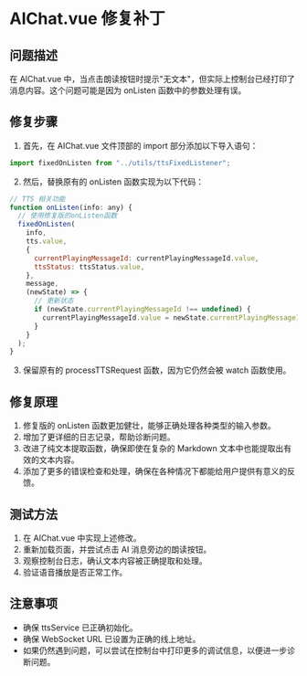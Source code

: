 # AIChat.vue 修复补丁

## 问题描述

在 AIChat.vue 中，当点击朗读按钮时提示"无文本"，但实际上控制台已经打印了消息内容。这个问题可能是因为 onListen 函数中的参数处理有误。

## 修复步骤

1. 首先，在 AIChat.vue 文件顶部的 import 部分添加以下导入语句：

```javascript
import fixedOnListen from "../utils/ttsFixedListener";
```

2. 然后，替换原有的 onListen 函数实现为以下代码：

```javascript
// TTS 相关功能
function onListen(info: any) {
  // 使用修复版的onListen函数
  fixedOnListen(
    info,
    tts.value,
    {
      currentPlayingMessageId: currentPlayingMessageId.value,
      ttsStatus: ttsStatus.value,
    },
    message,
    (newState) => {
      // 更新状态
      if (newState.currentPlayingMessageId !== undefined) {
        currentPlayingMessageId.value = newState.currentPlayingMessageId;
      }
    }
  );
}
```

3. 保留原有的 processTTSRequest 函数，因为它仍然会被 watch 函数使用。

## 修复原理

1. 修复版的 onListen 函数更加健壮，能够正确处理各种类型的输入参数。
2. 增加了更详细的日志记录，帮助诊断问题。
3. 改进了纯文本提取函数，确保即使在复杂的 Markdown 文本中也能提取出有效的文本内容。
4. 添加了更多的错误检查和处理，确保在各种情况下都能给用户提供有意义的反馈。

## 测试方法

1. 在 AIChat.vue 中实现上述修改。
2. 重新加载页面，并尝试点击 AI 消息旁边的朗读按钮。
3. 观察控制台日志，确认文本内容被正确提取和处理。
4. 验证语音播放是否正常工作。

## 注意事项

- 确保 ttsService 已正确初始化。
- 确保 WebSocket URL 已设置为正确的线上地址。
- 如果仍然遇到问题，可以尝试在控制台中打印更多的调试信息，以便进一步诊断问题。
